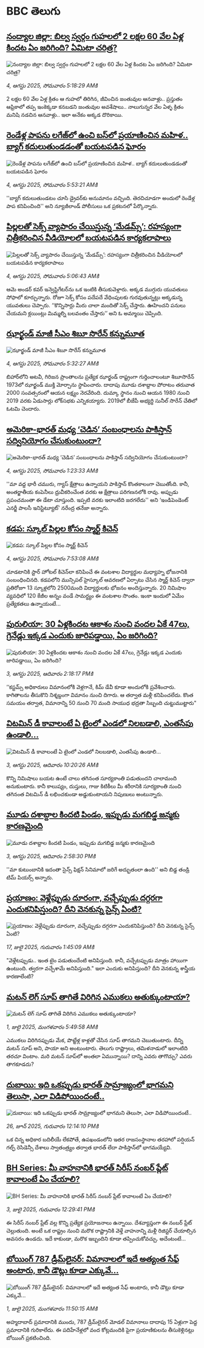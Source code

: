 # BBC తెలుగు## [నంద్యాల జిల్లా: బిల్వ స్వర్గం గుహలలో 2 లక్షల 60 వేల ఏళ్ల కిందట ఏం జరిగింది? ఏమిటా చరిత్ర?](https://www.bbc.com/telugu/articles/c9wy59ewwjqo?at_medium=RSS&at_campaign=rss?at_campaign=githubrss)![నంద్యాల జిల్లా: బిల్వ స్వర్గం గుహలలో 2 లక్షల 60 వేల ఏళ్ల కిందట ఏం జరిగింది? ఏమిటా చరిత్ర?](https://ichef.bbci.co.uk/ace/ws/240/cpsprodpb/23f1/live/3aa81a90-70f1-11f0-8e5a-0bd53e1835b6.jpg)_4, ఆగస్టు 2025, సోమవారం 5:18:29 AMకి_2 లక్షల 60 వేల ఏళ్ల క్రితం ఆ గుహలో తిరిగిన, జీవించిన జంతువుల ఆనవాళ్లు.. ప్రస్తుతం ఆఫ్రికాలో తప్ప ఇంకెక్కడా కనబడని జంతువుల అవశేషాలు.. నాలుగున్నర వేల ఏళ్ళ క్రితం మనిషి నడచిన ఆనవాళ్లు.. ఇలా అనేకం అక్కడ దొరికాయి.## [రెండేళ్ల పాపను లగేజ్‌లో ఉంచి బస్‌లో  ప్రయాణించిన మహిళ.. బ్యాగ్ కదులుతుండడంతో బయటపడిన ఘోరం](https://www.bbc.com/telugu/articles/c1kzjzverryo?at_medium=RSS&at_campaign=rss?at_campaign=githubrss)![రెండేళ్ల పాపను లగేజ్‌లో ఉంచి బస్‌లో  ప్రయాణించిన మహిళ.. బ్యాగ్ కదులుతుండడంతో బయటపడిన ఘోరం](https://ichef.bbci.co.uk/ace/ws/240/cpsprodpb/1329/live/e44bc4a0-70f3-11f0-89ea-4d6f9851f623.jpg)_4, ఆగస్టు 2025, సోమవారం 5:53:21 AMకి_''బ్యాగ్ కదులుతుండటం చూసి డ్రైవర్‌కు అనుమానం వచ్చింది. తెరచిచూడగా అందులో రెండేళ్ల పాప కనిపించింది'' అని న్యూజీలాండ్ పోలీసులు ఒక ప్రకటనలో పేర్కొన్నారు.## [పిల్లలతో సెక్స్ వ్యాపారం చేయిస్తున్న ‘మేడమ్స్’: రహస్యంగా చిత్రీకరించిన వీడియోలలో బయటపడిన కార్యకలాపాలు](https://www.bbc.com/telugu/articles/c4gemdrg7yvo?at_medium=RSS&at_campaign=rss?at_campaign=githubrss)![పిల్లలతో సెక్స్ వ్యాపారం చేయిస్తున్న ‘మేడమ్స్’: రహస్యంగా చిత్రీకరించిన వీడియోలలో బయటపడిన కార్యకలాపాలు](https://ichef.bbci.co.uk/ace/ws/240/cpsprodpb/ab74/live/43bfe090-70e7-11f0-94a8-0ff51a8da37a.jpg)_4, ఆగస్టు 2025, సోమవారం 5:06:43 AMకి_ఆమె అండర్ కవర్ ఇన్వెస్టిగేటర్‌ను ఒక ఇంటికి తీసుకువెళ్లారు.  అక్కడ ముగ్గురు యువతులు సోఫాలో కూర్చున్నారు. రోజూ సెక్స్ కోసం పదేపదే వేధింపులకు గురవుతున్నట్లు అక్కడున్న యువతులు చెప్పారు. ‘‘కొన్నిసార్లు మీరు చాలా మందితో సెక్స్ చేస్తారు. ఊహించని పనులు చేయమని క్లయింట్లు మిమ్మల్ని బలవంతం చేస్తారు’’ అని ఓ అమ్మాయి చెప్పింది.## [ఝార్ఖండ్ మాజీ సీఎం శిబూ సొరేన్ కన్నుమూత](https://www.bbc.com/telugu/articles/cwyene91x8ko?at_medium=RSS&at_campaign=rss?at_campaign=githubrss)![ఝార్ఖండ్ మాజీ సీఎం శిబూ సొరేన్ కన్నుమూత](https://ichef.bbci.co.uk/ace/ws/240/cpsprodpb/a5f7/live/f939ba10-70ef-11f0-8dbd-f3d32ebd3327.jpg)_4, ఆగస్టు 2025, సోమవారం 5:32:27 AMకి_బిహార్‌లోని అటవీ, గిరిజన ప్రాంతాలను ప్రత్యేక ఝార్ఖండ్ రాష్ట్రంగా గుర్తించాలంటూ శిబూసొరేన్  1973లో ఝార్ఖండ్ ముక్తి మోర్చాను స్థాపించారు. దాదాపు మూడు దశాబ్దాల పోరాటం తరువాత  2000 సంవత్సరంలో ఆయన లక్ష్యం నెరవేరింది.
 దుమ్కా స్థానం నుంచి ఆయన 1980 నుంచి 2019 వరకు ఏడుసార్లు లోక్‌సభకు ఎన్నికయ్యారు. 2019లో బీజేపీ అభ్యర్థి సునీల్ సొరేన్  చేతిలో ఓటమి చెందారు.## [అమెరికా-భారత్‌ మధ్య ‘చెడిన’ సంబంధాలను పాకిస్తాన్‌ సద్వినియోగం చేసుకుంటుందా?](https://www.bbc.com/telugu/articles/cx290n3nzjdo?at_medium=RSS&at_campaign=rss?at_campaign=githubrss)![అమెరికా-భారత్‌ మధ్య ‘చెడిన’ సంబంధాలను పాకిస్తాన్‌ సద్వినియోగం చేసుకుంటుందా?](https://ichef.bbci.co.uk/ace/ws/240/cpsprodpb/db0c/live/db3c69e0-708b-11f0-af20-030418be2ca5.jpg)_4, ఆగస్టు 2025, సోమవారం 1:23:33 AMకి_''మా వద్ద భారీ చమురు, గ్యాస్ క్షేత్రాలు ఉన్నాయని పాకిస్తాన్ కొంతకాలంగా చెబుతోంది. కానీ, అంతర్జాతీయ కంపెనీలు ధ్రువీకరించేంత వరకు ఆ క్షేత్రాలు పరిగణనలోకి రావు. అప్పుడు ప్రపంచమంతా ఈ డేటా చూస్తుంది. ఇప్పటి వరకు ఇలాంటిది జరగలేదు'' అని ‘ఇండిపెండెంట్ ఎనర్జీ పాలసీ ఇనిస్టిట్యూట్’ నరేంద్ర తనేజా అన్నారు.## [కడప: స్కూల్ పిల్లల కోసం స్మార్ట్ కిచెన్](https://www.bbc.com/telugu/articles/cly4rdze4m8o?at_medium=RSS&at_campaign=rss?at_campaign=githubrss)![కడప: స్కూల్ పిల్లల కోసం స్మార్ట్ కిచెన్](https://ichef.bbci.co.uk/ace/ws/240/cpsprodpb/dbba/live/9a7d0310-7103-11f0-89ea-4d6f9851f623.jpg)_4, ఆగస్టు 2025, సోమవారం 7:53:08 AMకి_చూడటానికి స్టార్ హోటల్ కిచెన్‌లా కనిపించే ఈ వంటశాల విద్యార్థుల మధ్యాహ్న భోజనానికి సంబంధించినది.  కడపలోని మున్సిపల్ హైస్కూల్ ఆవరణలో ఏర్పాటు చేసిన స్మార్ట్ కిచెన్ ద్వారా ప్రతిరోజూ 13 స్కూళ్లలోని 2500మంది విద్యార్థులకు భోజనం అందిస్తున్నారు.  20 నిమిషాల వ్యవధిలో  120 కేజీల అన్నం వండే సామర్థ్యం ఈ వంటశాల సొంతం. ఇంకా ఇందులో ఏమేం ప్రత్యేకతలు ఉన్నాయంటే...## [పురులియా: 30 ఏళ్లకిందట ఆకాశం నుంచి వందల ఏకే 47లు, గ్రెనేడ్లు ఇక్కడ ఎందుకు జారిపడ్డాయి, ఏం జరిగింది?](https://www.bbc.com/telugu/articles/cp8zln7xx0jo?at_medium=RSS&at_campaign=rss?at_campaign=githubrss)![పురులియా: 30 ఏళ్లకిందట ఆకాశం నుంచి వందల ఏకే 47లు, గ్రెనేడ్లు ఇక్కడ ఎందుకు జారిపడ్డాయి, ఏం జరిగింది?](https://ichef.bbci.co.uk/ace/ws/240/cpsprodpb/5377/live/583c8190-706a-11f0-af20-030418be2ca5.jpg)_3, ఆగస్టు 2025, ఆదివారం 2:18:17 PMకి_‘‘కస్టమ్స్ అధికారులు విమానంలోకి వెళ్లగానే, కిమ్ డేవీ కూడా అందులోకి ప్రవేశించారు. కాగితాలను తీసుకొని నిశ్శబ్దంగా విమానం నుంచి దిగారు. ఆ తర్వాత మళ్లీ కనిపించలేదు. కొంత సమయం తర్వాత, విమానాన్ని 50 నుంచి 70 మంది సాయుధ భద్రతా సిబ్బంది చుట్టుముట్టారు"## [విటమిన్ డీ కావాలంటే ఏ టైంలో ఎండలో నిలబడాలి, ఎంతసేపు ఉండాలి...](https://www.bbc.com/telugu/articles/c99my33xjkko?at_medium=RSS&at_campaign=rss?at_campaign=githubrss)![విటమిన్ డీ కావాలంటే ఏ టైంలో ఎండలో నిలబడాలి, ఎంతసేపు ఉండాలి...](https://ichef.bbci.co.uk/ace/ws/240/cpsprodpb/a848/live/34b89720-6fbd-11f0-9ea6-69bbbb72bd69.jpg)_3, ఆగస్టు 2025, ఆదివారం 10:20:26 AMకి_కొన్ని నిమిషాలు బయట ఉంటే చాలు తగినంత సూర్యకాంతి పడుతుందని చాలామంది అనుకుంటారు. కానీ కాలుష్యం, దుస్తులు, గాజు కిటికీలు మీ శరీరానికి సూర్యకాంతి నుంచి తగినంత విటమిన్ డీ లభించకుండా అడ్డుకుంటాయని నిపుణులు అంటున్నారు.## [మూడు దశాబ్దాల కిందటి పిండం, ఇప్పుడు మగబిడ్డ జన్మకు కారణమైంది](https://www.bbc.com/telugu/articles/c5yp08zle5po?at_medium=RSS&at_campaign=rss?at_campaign=githubrss)![మూడు దశాబ్దాల కిందటి పిండం, ఇప్పుడు మగబిడ్డ జన్మకు కారణమైంది](https://ichef.bbci.co.uk/ace/ws/240/cpsprodpb/09f8/live/cfb17970-7073-11f0-8dbd-f3d32ebd3327.jpg)_3, ఆగస్టు 2025, ఆదివారం 2:58:30 PMకి_''మా కుటుంబానికి ఇదంతా సైన్స్ ఫిక్షన్‌ సినిమాలో జరిగే అద్భుతంలా ఉంది'' అని బిడ్డ తండ్రి టిమ్ పియర్స్ అన్నారు.## [ప్రయాణం: వెళ్లేప్పుడు దూరంగా, వచ్చేప్పుడు దగ్గరగా ఎందుకనిపిస్తుంది? దీని వెనకున్న సైన్స్ ఏంటి?](https://www.bbc.com/telugu/articles/c0l4y727n1jo?at_medium=RSS&at_campaign=rss?at_campaign=githubrss)![ప్రయాణం: వెళ్లేప్పుడు దూరంగా, వచ్చేప్పుడు దగ్గరగా ఎందుకనిపిస్తుంది? దీని వెనకున్న సైన్స్ ఏంటి?](https://ichef.bbci.co.uk/ace/ws/240/cpsprodpb/054c/live/6957c010-62b0-11f0-8e78-11023c48a856.png)_17, జులై 2025, గురువారం 1:45:09 AMకి_"వెళ్లేటప్పుడు.. ఇంత టైం పడుతుందేంటి అనిపిస్తుంది. కానీ, వచ్చేటప్పుడు మాత్రం హాయిగా ఉంటుంది. త్వరగా వచ్చేశామే అనిపిస్తుంది." ఇలా ఎందుకు అనిపిస్తుంది? దీని వెనకున్న శాస్త్రీయ కారణాలేంటి?## [మటన్ లెగ్ సూప్ తాగితే విరిగిన ఎముకలు అతుక్కుంటాయా?](https://www.bbc.com/telugu/articles/c0l4g92j8kzo?at_medium=RSS&at_campaign=rss?at_campaign=githubrss)![మటన్ లెగ్ సూప్ తాగితే విరిగిన ఎముకలు అతుక్కుంటాయా?](https://ichef.bbci.co.uk/ace/ws/240/cpsprodpb/b31e/live/cce532c0-6d41-11f0-9462-bb509dc78127.jpg)_1, జులై 2025, మంగళవారం 5:49:58 AMకి_ఎముకలు విరిగినప్పుడు మేక, పొట్టేళ్ల కాళ్లతో చేసిన సూప్ తాగమని చెబుతుంటారు. దీన్ని మటన్ సూప్ అని, పాయా అని అంటుంటారు. తెలుగు రాష్ట్రాలు, తమిళనాడులో ఇలాంటిది తరచూ వింటాం. మరి మటన్ సూప్‌లో అంతలా ఏమున్నాయి? దాన్ని ఎవరు తాగొచ్చు? ఎవరు తాగకూడదు?## [దుబాయి: ఇది ఒకప్పుడు భారత్ సామ్రాజ్యంలో భాగమని తెలుసా, ఎలా విడిపోయిందంటే..](https://www.bbc.com/telugu/articles/ce83x3rekyyo?at_medium=RSS&at_campaign=rss?at_campaign=githubrss)![దుబాయి: ఇది ఒకప్పుడు భారత్ సామ్రాజ్యంలో భాగమని తెలుసా, ఎలా విడిపోయిందంటే..](https://ichef.bbci.co.uk/ace/ws/240/cpsprodpb/89c1/live/fbe80b80-5282-11f0-809e-059b7ea85131.jpg)_26, జూన్ 2025, గురువారం 12:14:10 PMకి_ఒక చిన్న అధికార బదిలీయే లేకపోతే, ఉపఖండంలోని ఇతర రాజసంస్థానాల తరహాలో  పర్షియన్ గల్ఫ్ రెసిడెన్సీ దేశాలు స్వాతంత్ర్యం తర్వాత భారత్ లేదా పాకిస్తాన్‌లో భాగమయ్యేవి.## [BH Series: మీ వాహనానికి భారత్ సిరీస్ నంబర్ ప్లేట్ కావాలంటే ఏం చేయాలి?](https://www.bbc.com/telugu/articles/c9dg040gzv6o?at_medium=RSS&at_campaign=rss?at_campaign=githubrss)![BH Series: మీ వాహనానికి భారత్ సిరీస్ నంబర్ ప్లేట్ కావాలంటే ఏం చేయాలి?](https://ichef.bbci.co.uk/ace/ws/240/cpsprodpb/c5c0/live/7facfba0-5801-11f0-b5c5-012c5796682d.jpg)_3, జులై 2025, గురువారం 12:29:41 PMకి_ఈ సిరీస్ నంబర్ ప్లేట్ వల్ల కొన్ని ప్రత్యేక ప్రయోజనాలు ఉన్నాయి. దేశవ్యాప్తంగా ఈ నంబర్ ప్లేట్ చెల్లుతుంది. అంటే ఒక రాష్ట్రం నుంచి మరొక రాష్ట్రానికి వెళ్తే వాహనాన్ని మళ్లీ రిజిస్టర్ చేయాల్సిన అవసరం ఉండదు. ఇదే కాకుండా, మరొక ఇబ్బందిని కూడా తప్పించుకోవచ్చు. అదేంటంటే...## [బోయింగ్ 787 డ్రీమ్‌లైనర్: విమానాలలో ఇదే అత్యంత సేఫ్ అంటారు, కానీ డౌట్లు కూడా ఎక్కువే...](https://www.bbc.com/telugu/articles/c8d664g0dz9o?at_medium=RSS&at_campaign=rss?at_campaign=githubrss)![బోయింగ్ 787 డ్రీమ్‌లైనర్: విమానాలలో ఇదే అత్యంత సేఫ్ అంటారు, కానీ డౌట్లు కూడా ఎక్కువే...](https://ichef.bbci.co.uk/ace/ws/240/cpsprodpb/aebe/live/0ad87b80-5674-11f0-95fc-edf89039c20a.jpg)_1, జులై 2025, మంగళవారం 11:50:15 AMకి_అహ్మదాబాద్ ప్రమాదానికి ముందు, 787 డ్రీమ్‌లైనర్ మోడల్ విమానాలు దాదాపు 15 ఏళ్లుగా పెద్ద ప్రమాదానికి గురికాలేదు. ఈ పదిహేనేళ్లలో వంద కోట్లమందికి  పైగా ప్రయాణికులను తీసుకెళ్లినట్లు బోయింగ్ ప్రకటించింది.